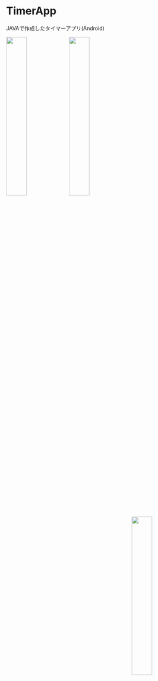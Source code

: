 # TimerApp
JAVAで作成したタイマーアプリ(Android)

<a><img src="https://i.imgur.com/agyTaJF.png" width="33%" align="left"></a>
<a><img src="https://i.imgur.com/3Jn3JiA.png" width="33%" align="center"></a>
<a><img src="https://i.imgur.com/Oq2xkA3.png" width="33%" align="right"></a>
